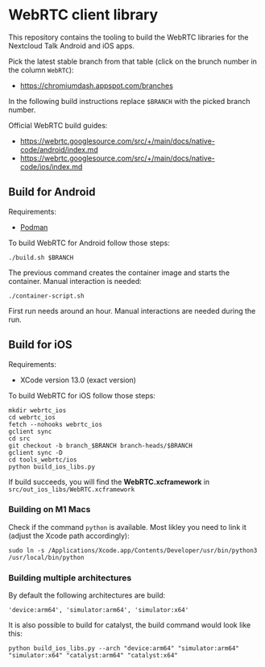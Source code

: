 # WebRTC client library

This repository contains the tooling to build the WebRTC libraries for the Nextcloud Talk Android and iOS apps.

Pick the latest stable branch from that table (click on the brunch number in the column `WebRTC`):
- https://chromiumdash.appspot.com/branches

In the following build instructions replace `$BRANCH` with the picked branch number.

Official WebRTC build guides:
- https://webrtc.googlesource.com/src/+/main/docs/native-code/android/index.md
- https://webrtc.googlesource.com/src/+/main/docs/native-code/ios/index.md

## Build for Android 

Requirements:
- [Podman](https://docs.podman.io/en/latest/)

To build WebRTC for Android follow those steps:

```
./build.sh $BRANCH
```

The previous command creates the container image and starts the container. Manual interaction is needed:

```
./container-script.sh
```

First run needs around an hour. Manual interactions are needed during the run.

## Build for iOS

Requirements:

- XCode version 13.0 (exact version)

To build WebRTC for iOS follow those steps:

```
mkdir webrtc_ios
cd webrtc_ios
fetch --nohooks webrtc_ios
gclient sync
cd src
git checkout -b branch_$BRANCH branch-heads/$BRANCH
gclient sync -D
cd tools_webrtc/ios
python build_ios_libs.py
```

If build succeeds, you will find the **WebRTC.xcframework** in `src/out_ios_libs/WebRTC.xcframework`

### Building on M1 Macs

Check if the command `python` is available. Most likley you need to link it (adjust the Xcode path accordingly):

```
sudo ln -s /Applications/Xcode.app/Contents/Developer/usr/bin/python3 /usr/local/bin/python
```

### Building multiple architectures

By default the following architectures are build:
```
'device:arm64', 'simulator:arm64', 'simulator:x64'
```

It is also possible to build for catalyst, the build command would look like this:

```
python build_ios_libs.py --arch "device:arm64" "simulator:arm64" "simulator:x64" "catalyst:arm64" "catalyst:x64"
```
